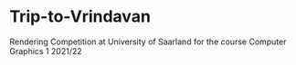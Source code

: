 # Trip-to-Vrindavan
Rendering Competition at University of Saarland for the course Computer Graphics 1 2021/22
